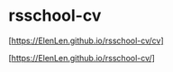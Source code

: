 # rsschool-cv

[https://ElenLen.github.io/rsschool-cv/cv]

[https://ElenLen.github.io/rsschool-cv/]
